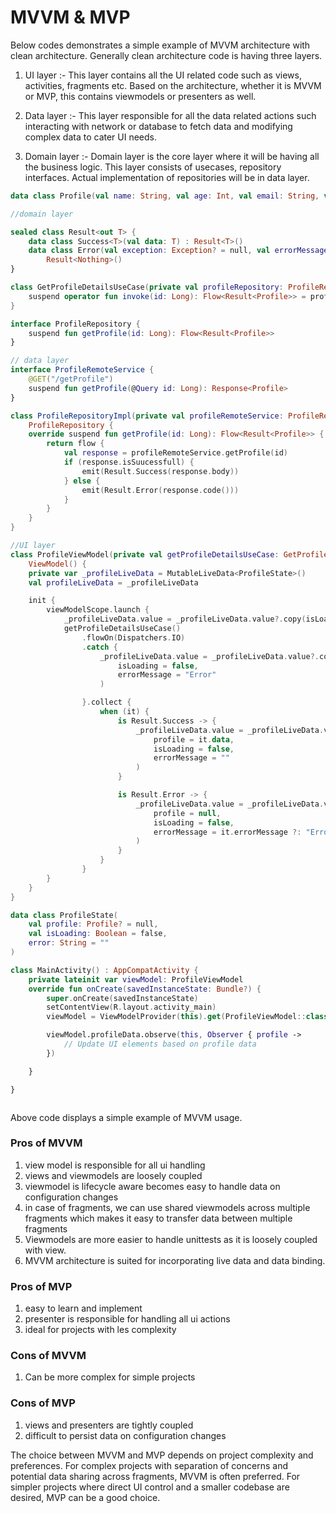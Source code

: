 # MVVM & MVP

Below codes demonstrates a simple example of MVVM architecture with clean architecture. Generally
clean architecture code is having three layers.

1. UI layer :- This layer contains all the UI related code such as views, activities, fragments etc.
   Based on the architecture, whether it is MVVM or MVP, this contains viewmodels or presenters as
   well.

2. Data layer :- This layer responsible for all the data related actions such interacting with
   network or database to fetch data and modifying complex data to cater UI needs.

3. Domain layer :- Domain layer is the core layer where it will be having all the business logic.
   This layer consists of usecases, repository interfaces. Actual implementation of repositories
   will be in data layer.

```kotlin
data class Profile(val name: String, val age: Int, val email: String, val phoneNo: String)

//domain layer

sealed class Result<out T> {
    data class Success<T>(val data: T) : Result<T>()
    data class Error(val exception: Exception? = null, val errorMessage: String? = null) :
        Result<Nothing>()
}

class GetProfileDetailsUseCase(private val profileRepository: ProfileRepository) {
    suspend operator fun invoke(id: Long): Flow<Result<Profile>> = profileRepository.getProfile()
}

interface ProfileRepository {
    suspend fun getProfile(id: Long): Flow<Result<Profile>>
}

// data layer
interface ProfileRemoteService {
    @GET("/getProfile")
    suspend fun getProfile(@Query id: Long): Response<Profile>
}

class ProfileRepositoryImpl(private val profileRemoteService: ProfileRemoteService) :
    ProfileRepository {
    override suspend fun getProfile(id: Long): Flow<Result<Profile>> {
        return flow {
            val response = profileRemoteService.getProfile(id)
            if (response.isSuucessfull) {
                emit(Result.Success(response.body))
            } else {
                emit(Result.Error(response.code()))
            }
        }
    }
}

//UI layer
class ProfileViewModel(private val getProfileDetailsUseCase: GetProfileDetailsUseCase) :
    ViewModel() {
    private var _profileLiveData = MutableLiveData<ProfileState>()
    val profileLiveData = _profileLiveData

    init {
        viewModelScope.launch {
            _profileLiveData.value = _profileLiveData.value?.copy(isLoading = true)
            getProfileDetailsUseCase()
                .flowOn(Dispatchers.IO)
                .catch {
                    _profileLiveData.value = _profileLiveData.value?.copy(
                        isLoading = false,
                        errorMessage = "Error"
                    )

                }.collect {
                    when (it) {
                        is Result.Success -> {
                            _profileLiveData.value = _profileLiveData.value?.copy(
                                profile = it.data,
                                isLoading = false,
                                errorMessage = ""
                            )
                        }

                        is Result.Error -> {
                            _profileLiveData.value = _profileLiveData.value?.copy(
                                profile = null,
                                isLoading = false,
                                errorMessage = it.errorMessage ?: "Error"
                            )
                        }
                    }
                }
        }
    }
}

data class ProfileState(
    val profile: Profile? = null,
    val isLoading: Boolean = false,
    error: String = ""
)

class MainActivity() : AppCompatActivity {
    private lateinit var viewModel: ProfileViewModel
    override fun onCreate(savedInstanceState: Bundle?) {
        super.onCreate(savedInstanceState)
        setContentView(R.layout.activity_main)
        viewModel = ViewModelProvider(this).get(ProfileViewModel::class.java)

        viewModel.profileData.observe(this, Observer { profile ->
            // Update UI elements based on profile data
        })

    }

}



```

Above code displays a simple example of MVVM usage.

### Pros of MVVM ###

1. view model is responsible for all ui handling
2. views and viewmodels are loosely coupled
3. viewmodel is lifecycle aware becomes easy to handle data on configuration changes
4. in case of fragments, we can use shared viewmodels across multiple fragments which makes it easy
   to transfer data between multiple fragments
5. Viewmodels are more easier to handle unittests as it is loosely coupled with view.
6. MVVM architecture is suited for incorporating live data and data binding.

### Pros of MVP ###
1. easy to learn and implement
2. presenter is responsible for handling all ui actions
3. ideal for projects with les complexity

### Cons of MVVM ###
1. Can be more complex for simple projects

### Cons of MVP ###
1. views and presenters are tightly coupled
2. difficult to persist data on configuration changes

The choice between MVVM and MVP depends on project complexity and preferences. For complex projects
with separation of concerns and potential data sharing across fragments, MVVM is often preferred.
For simpler projects where direct UI control and a smaller codebase are desired, MVP can be a good
choice.
